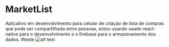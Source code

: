 # MarketList
Aplicativo em desenvolvimento para celular de criação de lista de compras que pode ser compartilhada entre pessoas, estou usando usado react-native para o desenvolvimento e o firebase para o armazenamento dos dados.
#teste
![alt text](https://lh3.googleusercontent.com/pw/AM-JKLVATM1YAfKDsFWOUh1QExCcmjTjc7G72KVJ_TjcMo6A6TuumQgLt4TBmsML0HGVMzsaST5N7IKA0ZUHXiwQzEzjdeTQqFre3sBYn1LhX2BcNeuB6l2mFGIKow3OXLeqeCSB3gCSg6kzWy9FlmvrXDB5=w455-h955-no?authuser=0)
